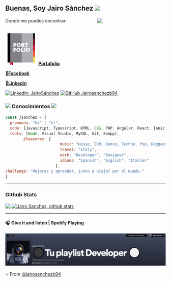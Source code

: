 <h2> Buenas, Soy Jairo Sánchez <img src="https://media.giphy.com/media/du3J3cXyzhj75IOgvA/giphy.gif" width="25"></h2>

<img align='right' src="https://media.giphy.com/media/26xBwdIuRJiAIqHwA/giphy.gif" width="215">


<div>Donde me puedes encontrar:</div>
<br>

<img src="/img/portafolio.png" width="100" height="100"> **[Portafolio](https://stoic-albattani-ba8312.netlify.app/)**

:book:**[Facebook](https://www.facebook.com/jairosanh)**

:blue_heart:**[Linkedin](https://www.linkedin.com/in/jairo-s%C3%A1nchez-64416a12b/)**


[![Linkedin: JairoSánchez](https://img.shields.io/badge/-jairosanchez-blue?style=flat-square&logo=Linkedin&logoColor=white&link=https://www.linkedin.com/in/jairo-s%C3%A1nchez-malaga/)](https://www.linkedin.com/in/jairo-s%C3%A1nchez-malaga/)
[![GitHub Jairosanchezb94](https://img.shields.io/github/followers/jairosanchezb94?label=follow&style=social)](https://github.com/jairosanchezb94)



### <img src="https://media.giphy.com/media/Pm9uJ1OHELY5WEMx4M/giphy.gif" width="25"> Conocimientos <img src="https://media.giphy.com/media/Pm9uJ1OHELY5WEMx4M/giphy.gif" width="25"> 

```javascript
const jsanchez = {
  pronouns: "he" | "el",
  code: [Javascript, Typescript, HTML, CSS, PHP, Angular, React, Ionic, Java],
  tools: [Node, Visual Studio, MySQL, Git, Xampp],
        pleasures: {
                        music: "House, EDM, Dance, Techno, Pop, Reggaeton",
                        travel: "Italy",
                        work: "Developer", "Designer",
                        idioms: "Spanish", "English", "Italian"
                      },
challenge: "Mejorar y aprender, junto a viajar por el mundo."
}
```

---

### Github Stats

<a href="https://github.com/jairosanchezb94">
  <img align="center" src="https://github-readme-stats.vercel.app/api/top-langs/?username=jairosanchezb94&theme=dark&hide_langs_height=2" />
</a>

<a href="https://github.com/jairosanchezb94">
 <img align="center" src="https://github-readme-stats.vercel.app/api?username=jairosanchezb94&show_icons=true&theme=dark&line_height=27" alt="Jairo Sanchez, github stats"/>
</a>

---

#### 🎧 Give it and listen | Spotify Playing

[<img src="/img/btn-spotify3.png">](https://open.spotify.com/playlist/2xDD5uwLYKNQ6eUBnPRMvm)

⭐️ From [@jairosanchezb94](https://github.com/jairosanchezb94)

